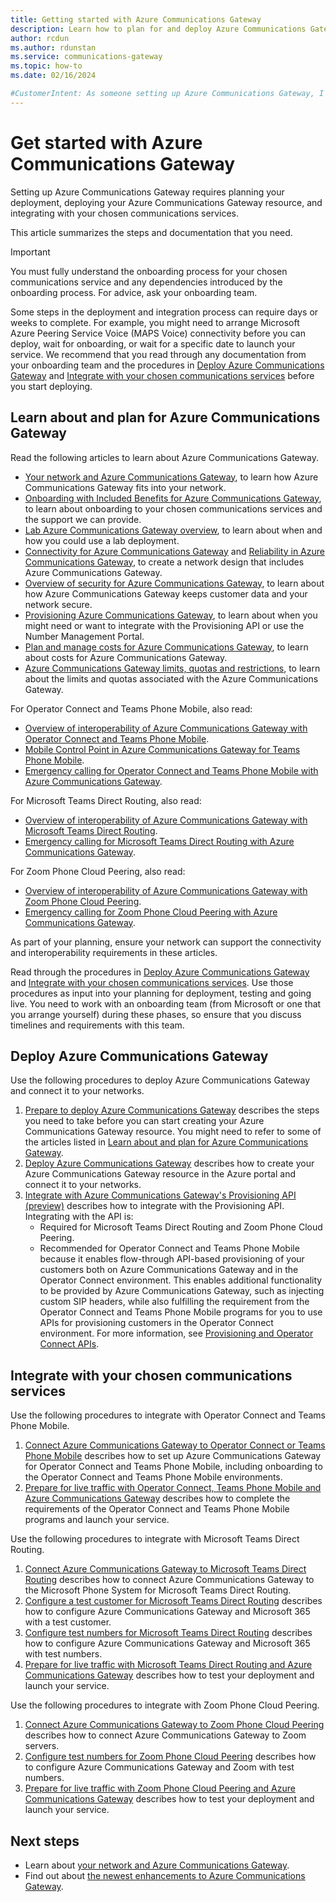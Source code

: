 ```yaml
---
title: Getting started with Azure Communications Gateway
description: Learn how to plan for and deploy Azure Communications Gateway.
author: rcdun
ms.author: rdunstan
ms.service: communications-gateway
ms.topic: how-to
ms.date: 02/16/2024

#CustomerIntent: As someone setting up Azure Communications Gateway, I want to understand the steps I need to carry out to have live traffic through my deployment.
---
```


# Get started with Azure Communications Gateway

Setting up Azure Communications Gateway requires planning your deployment, deploying your Azure Communications Gateway resource, and integrating with your chosen communications services.

This article summarizes the steps and documentation that you need.

> [!IMPORTANT]
> You must fully understand the onboarding process for your chosen communications service and any dependencies introduced by the onboarding process. For advice, ask your onboarding team.
>
> Some steps in the deployment and integration process can require days or weeks to complete. For example, you might need to arrange Microsoft Azure Peering Service Voice (MAPS Voice) connectivity before you can deploy, wait for onboarding, or wait for a specific date to launch your service. We recommend that you read through any documentation from your onboarding team and the procedures in [Deploy Azure Communications Gateway](#deploy-azure-communications-gateway) and [Integrate with your chosen communications services](#integrate-with-your-chosen-communications-services) before you start deploying.

## Learn about and plan for Azure Communications Gateway

Read the following articles to learn about Azure Communications Gateway.

- [Your network and Azure Communications Gateway](role-in-network.md), to learn how Azure Communications Gateway fits into your network.
- [Onboarding with Included Benefits for Azure Communications Gateway](onboarding.md), to learn about onboarding to your chosen communications services and the support we can provide.
- [Lab Azure Communications Gateway overview](lab.md), to learn about when and how you could use a lab deployment.
- [Connectivity for Azure Communications Gateway](connectivity.md) and [Reliability in Azure Communications Gateway](reliability-communications-gateway.md), to create a network design that includes Azure Communications Gateway.
- [Overview of security for Azure Communications Gateway](security.md), to learn about how Azure Communications Gateway keeps customer data and your network secure.
- [Provisioning Azure Communications Gateway](provisioning-platform.md), to learn about when you might need or want to integrate with the Provisioning API or use the Number Management Portal.
- [Plan and manage costs for Azure Communications Gateway](plan-and-manage-costs.md), to learn about costs for Azure Communications Gateway.
- [Azure Communications Gateway limits, quotas and restrictions](limits.md), to learn about the limits and quotas associated with the Azure Communications Gateway.

For Operator Connect and Teams Phone Mobile, also read:

- [Overview of interoperability of Azure Communications Gateway with Operator Connect and Teams Phone Mobile](interoperability-operator-connect.md).
- [Mobile Control Point in Azure Communications Gateway for Teams Phone Mobile](mobile-control-point.md).
- [Emergency calling for Operator Connect and Teams Phone Mobile with Azure Communications Gateway](emergency-calls-operator-connect.md).

For Microsoft Teams Direct Routing, also read:

- [Overview of interoperability of Azure Communications Gateway with Microsoft Teams Direct Routing](interoperability-teams-direct-routing.md).
- [Emergency calling for Microsoft Teams Direct Routing with Azure Communications Gateway](emergency-calls-teams-direct-routing.md).

For Zoom Phone Cloud Peering, also read:

- [Overview of interoperability of Azure Communications Gateway with Zoom Phone Cloud Peering](interoperability-zoom.md).
- [Emergency calling for Zoom Phone Cloud Peering with Azure Communications Gateway](emergency-calls-zoom.md).

As part of your planning, ensure your network can support the connectivity and interoperability requirements in these articles.

Read through the procedures in [Deploy Azure Communications Gateway](#deploy-azure-communications-gateway) and [Integrate with your chosen communications services](#integrate-with-your-chosen-communications-services). Use those procedures as input into your planning for deployment, testing and going live. You need to work with an onboarding team (from Microsoft or one that you arrange yourself) during these phases, so ensure that you discuss timelines and requirements with this team.

## Deploy Azure Communications Gateway

Use the following procedures to deploy Azure Communications Gateway and connect it to your networks.

1. [Prepare to deploy Azure Communications Gateway](prepare-to-deploy.md) describes the steps you need to take before you can start creating your Azure Communications Gateway resource. You might need to refer to some of the articles listed in [Learn about and plan for Azure Communications Gateway](#learn-about-and-plan-for-azure-communications-gateway).
1. [Deploy Azure Communications Gateway](deploy.md) describes how to create your Azure Communications Gateway resource in the Azure portal and connect it to your networks.
1. [Integrate with Azure Communications Gateway's Provisioning API (preview)](integrate-with-provisioning-api.md) describes how to integrate with the Provisioning API. Integrating with the API is:
    - Required for Microsoft Teams Direct Routing and Zoom Phone Cloud Peering.
    - Recommended for Operator Connect and Teams Phone Mobile because it enables flow-through API-based provisioning of your customers both on Azure Communications Gateway and in the Operator Connect environment. This enables additional functionality to be provided by Azure Communications Gateway, such as injecting custom SIP headers, while also fulfilling the requirement from the Operator Connect and Teams Phone Mobile programs for you to use APIs for provisioning customers in the Operator Connect environment. For more information, see [Provisioning and Operator Connect APIs](interoperability-operator-connect.md#provisioning-and-operator-connect-apis).

## Integrate with your chosen communications services

Use the following procedures to integrate with Operator Connect and Teams Phone Mobile.

1. [Connect Azure Communications Gateway to Operator Connect or Teams Phone Mobile](connect-operator-connect.md) describes how to set up Azure Communications Gateway for Operator Connect and Teams Phone Mobile, including onboarding to the Operator Connect and Teams Phone Mobile environments.
1. [Prepare for live traffic with Operator Connect, Teams Phone Mobile and Azure Communications Gateway](prepare-for-live-traffic-operator-connect.md) describes how to complete the requirements of the Operator Connect and Teams Phone Mobile programs and launch your service.

Use the following procedures to integrate with Microsoft Teams Direct Routing.

1. [Connect Azure Communications Gateway to Microsoft Teams Direct Routing](connect-teams-direct-routing.md) describes how to connect Azure Communications Gateway to the Microsoft Phone System for Microsoft Teams Direct Routing.
1. [Configure a test customer for Microsoft Teams Direct Routing](configure-test-customer-teams-direct-routing.md) describes how to configure Azure Communications Gateway and Microsoft 365 with a test customer.
1. [Configure test numbers for Microsoft Teams Direct Routing](configure-test-numbers-teams-direct-routing.md) describes how to configure Azure Communications Gateway and Microsoft 365 with test numbers.
1. [Prepare for live traffic with Microsoft Teams Direct Routing and Azure Communications Gateway](prepare-for-live-traffic-teams-direct-routing.md) describes how to test your deployment and launch your service.

Use the following procedures to integrate with Zoom Phone Cloud Peering.

1. [Connect Azure Communications Gateway to Zoom Phone Cloud Peering](connect-zoom.md) describes how to connect Azure Communications Gateway to Zoom servers.
1. [Configure test numbers for Zoom Phone Cloud Peering](configure-test-numbers-zoom.md) describes how to configure Azure Communications Gateway and Zoom with test numbers.
1. [Prepare for live traffic with Zoom Phone Cloud Peering and Azure Communications Gateway](prepare-for-live-traffic-zoom.md) describes how to test your deployment and launch your service.

## Next steps

- Learn about [your network and Azure Communications Gateway](role-in-network.md).
- Find out about [the newest enhancements to Azure Communications Gateway](whats-new.md).
